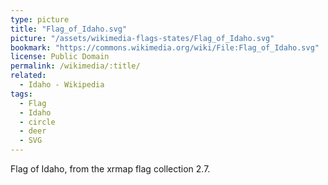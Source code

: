 ```yaml
---
type: picture
title: "Flag_of_Idaho.svg"
picture: "/assets/wikimedia-flags-states/Flag_of_Idaho.svg"
bookmark: "https://commons.wikimedia.org/wiki/File:Flag_of_Idaho.svg"
license: Public Domain
permalink: /wikimedia/:title/
related:
  - Idaho - Wikipedia
tags:
  - Flag
  - Idaho
  - circle
  - deer
  - SVG
---
```

Flag of Idaho, from the xrmap flag collection 2.7.

